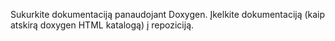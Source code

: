 Sukurkite dokumentaciją panaudojant Doxygen. Įkelkite dokumentaciją (kaip atskirą doxygen HTML katalogą) į repoziciją.
